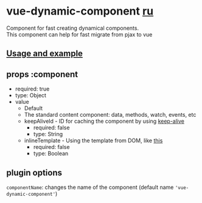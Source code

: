 # vue-dynamic-component [ru](./README_RU.md)
Component for fast creating dynamical components. <br/>
This component can help for fast migrate from pjax to vue

## [Usage and example](./index.html)

## props :component
* required: true
* type: Object
* value
  * Default
  * The standard content component: data, methods, watch, events, etc
  * keepAliveId - ID for caching the component by using [keep-alive](http://vuejs.org/guide/components.html#keep-alive)
    * required: false
    * type: String
  * inlineTemplate - Using the template from DOM, like [this](http://vuejs.org/guide/components.html#Inline_Template)
    * required: false
    * type: Boolean

## plugin options
``componentName``: changes the name of the component (default name ``'vue-dynamic-component'``)
